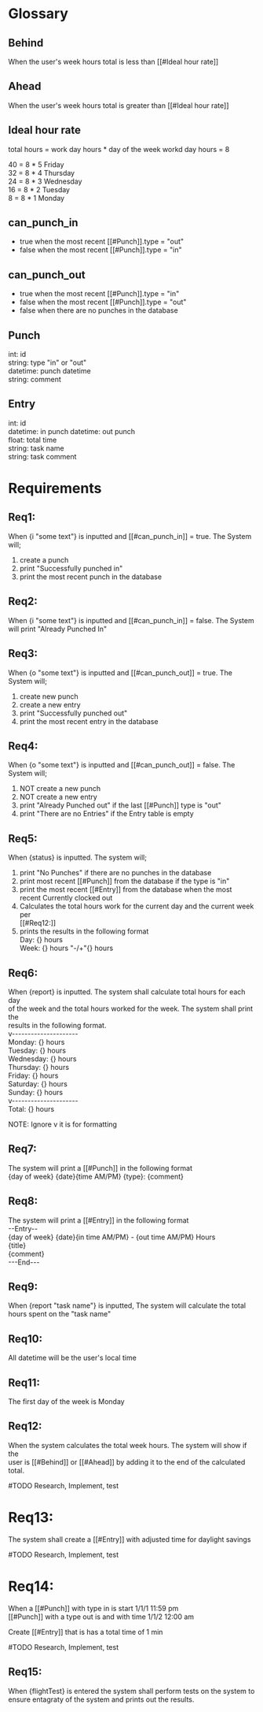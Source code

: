 # Glossary

## Behind
When the user's week hours total is less than [[#Ideal hour rate]]


## Ahead
When the user's week hours total is greater than [[#Ideal hour rate]]


## Ideal hour rate
total hours = work day hours * day of the week
workd day hours = 8

40 = 8 * 5 Friday  
32 = 8 * 4 Thursday  
24 = 8 * 3 Wednesday  
16 = 8 * 2 Tuesday  
 8 = 8 * 1 Monday  


## can_punch_in
- true when the most recent [[#Punch]].type = "out"  
- false when the most recent [[#Punch]].type = "in"  


## can_punch_out
- true when the most recent [[#Punch]].type = "in"  
- false when the most recent [[#Punch]].type = "out"  
- false when there are no punches in the database  


## Punch
int:      id  
string:   type "in" or "out"  
datetime: punch datetime  
string:   comment  


## Entry
int:      id  
datetime: in punch
datetime: out punch  
float:    total time  
string:   task name  
string:   task comment  

# Requirements

## Req1:
When {i "some text"} is inputted and [[#can_punch_in]] = true. The System will;  
1. create a punch  
2. print "Successfully punched in"  
3. print the most recent punch in the database    


## Req2:
When {i "some text"} is inputted and [[#can_punch_in]] = false. The System will
print "Already Punched In"  


## Req3: 
When {o "some text"} is inputted and [[#can_punch_out]] = true. The System will;  
1. create new punch  
2. create a new entry  
3. print "Successfully punched out"  
4. print the most recent entry in the database  


## Req4: 
When {o "some text"} is inputted and [[#can_punch_out]] = false. The System will;  
1. NOT create a new punch  
2. NOT create a new entry   
3. print "Already Punched out" if the last [[#Punch]] type is "out"  
4. print "There are no Entries" if the Entry table is empty  


## Req5:
When {status} is inputted. The system will;  
1. print "No Punches" if there are no punches in the database  
2. print most recent [[#Punch]] from the database if the type is "in"  
3. print the most recent [[#Entry]] from the database when the most  
   recent Currently clocked out  
4. Calculates the total hours work for the current day and the current week per  
   [[#Req12:]]  
5. prints the results in the following format  
   Day:  {} hours  
   Week: {} hours "-/+"{} hours   


## Req6:
When {report} is inputted. The system shall calculate total hours for each day   
of the week and the total hours worked for the week. The system shall print the  
results in the following format.  
v---------------------  
Monday:     {} hours  
Tuesday:    {} hours  
Wednesday:  {} hours  
Thursday:   {} hours  
Friday:     {} hours  
Saturday:   {} hours  
Sunday:     {} hours  
v---------------------   
Total:      {} hours  

NOTE: Ignore v it is for formatting  


## Req7:
The system will print a [[#Punch]] in the following format  
{day of week} {date}{time AM/PM} {type}: {comment}  


## Req8:
The system will print a [[#Entry]] in the following format  
--Entry--   
{day of week} {date}{in time AM/PM} - {out time AM/PM} Hours  
{title}  
{comment}  
---End---  


## Req9:
When {report "task name"} is inputted, The system will calculate the total  
hours spent on the "task name"  


## Req10:
All datetime will be the user's local time  


## Req11:
The first day of the week is Monday  


## Req12:
When the system calculates the total week hours. The system will show if the   
user is [[#Behind]] or [[#Ahead]] by adding it to the end of the calculated total.  

#TODO Research, Implement, test
# Req13:
The system shall create a [[#Entry]] with adjusted time for daylight savings  

#TODO Research, Implement, test  
# Req14:
When a [[#Punch]] with type in is start 1/1/1 11:59 pm   
[[#Punch]] with a type out is and with time 1/1/2 12:00 am  

Create [[#Entry]] that is has a total time of 1 min  

#TODO Research, Implement, test  
## Req15:  
When {flightTest} is entered the system shall perform tests on the system to   
ensure entagraty of the system and prints out the results.  

